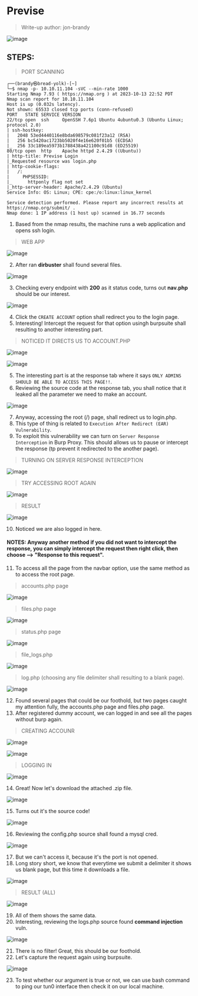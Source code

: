 # Previse
> Write-up author: jon-brandy

![image](https://github.com/jon-brandy/hackthebox/assets/70703371/66cdadd8-4e5d-4b69-847e-30c752492d73)


## STEPS:
> PORT SCANNING

```
┌──(brandy㉿bread-yolk)-[~]
└─$ nmap -p- 10.10.11.104 -sVC --min-rate 1000
Starting Nmap 7.93 ( https://nmap.org ) at 2023-10-13 22:52 PDT
Nmap scan report for 10.10.11.104
Host is up (0.032s latency).
Not shown: 65533 closed tcp ports (conn-refused)
PORT   STATE SERVICE VERSION
22/tcp open  ssh     OpenSSH 7.6p1 Ubuntu 4ubuntu0.3 (Ubuntu Linux; protocol 2.0)
| ssh-hostkey: 
|   2048 53ed4440116e8bda698579c081f23a12 (RSA)
|   256 bc5420ac1723bb5020f4e16e620f01b5 (ECDSA)
|_  256 33c189ea5973b1788438a421100c91d8 (ED25519)
80/tcp open  http    Apache httpd 2.4.29 ((Ubuntu))
| http-title: Previse Login
|_Requested resource was login.php
| http-cookie-flags: 
|   /: 
|     PHPSESSID: 
|_      httponly flag not set
|_http-server-header: Apache/2.4.29 (Ubuntu)
Service Info: OS: Linux; CPE: cpe:/o:linux:linux_kernel

Service detection performed. Please report any incorrect results at https://nmap.org/submit/ .
Nmap done: 1 IP address (1 host up) scanned in 16.77 seconds
```

1. Based from the nmap results, the machine runs a web application and opens ssh login.

> WEB APP

![image](https://github.com/jon-brandy/hackthebox/assets/70703371/6bb0b815-8bd3-4226-a432-cb09d1e8e1f5)


2. After ran **dirbuster** shall found several files.

![image](https://github.com/jon-brandy/hackthebox/assets/70703371/b24922d9-109a-4158-9315-c1ddf4565688)


3. Checking every endpoint with **200** as it status code, turns out **nav.php** should be our interest.

![image](https://github.com/jon-brandy/hackthebox/assets/70703371/6757eaa8-b94d-41d2-81c0-bb8884bb4ea2)


4. Click the `CREATE ACCOUNT` option shall redirect you to the login page.
5. Interesting! Intercept the request for that option usingh burpsuite shall resulting to another interesting part.

> NOTICED IT DIRECTS US TO ACCOUNT.PHP

![image](https://github.com/jon-brandy/hackthebox/assets/70703371/ddccfcd2-399c-44ad-b594-2e592b4707a9)


![image](https://github.com/jon-brandy/hackthebox/assets/70703371/d2229416-c940-4372-97ef-be9d6f062098)


5. The interesting part is at the response tab where it says `ONLY ADMINS SHOULD BE ABLE TO ACCESS THIS PAGE!!`.
6. Reviewing the source code at the response tab, you shall notice that it leaked all the parameter we need to make an account.

![image](https://github.com/jon-brandy/hackthebox/assets/70703371/8fe0d1cf-1885-4f3f-b0f0-e7f3fd700674)


7. Anyway, accessing the root (/) page, shall redirect us to login.php.
8. This type of thing is related to `Execution After Redirect (EAR) Vulnerability`.
9. To exploit this vulnerability we can turn on `Server Response Interception` in Burp Proxy. This should allows us to pause or intercept the response (tp prevent it redirected to the another page).

> TURNING ON SERVER RESPONSE INTERCEPTION

![image](https://github.com/jon-brandy/hackthebox/assets/70703371/6beb4b9c-cd65-4daa-94f8-571b422c8658)


> TRY ACCESSING ROOT AGAIN


![image](https://github.com/jon-brandy/hackthebox/assets/70703371/31dac8fa-62e7-481e-9e07-975dc59e9e8d)


> RESULT

![image](https://github.com/jon-brandy/hackthebox/assets/70703371/7ea2398c-09d1-4604-855b-25ec1a9ef3c3)


10. Noticed we are also logged in here.
    
#### NOTES: Anyway another method if you did not want to intercept the response, you can simply intercept the request then right click, then choose --> "Response to this request".

11. To access all the page from the navbar option, use the same method as to access the root page.

> accounts.php page

![image](https://github.com/jon-brandy/hackthebox/assets/70703371/bcefa70b-b8e1-4fcf-894f-3631d944f7b5)


> files.php page

![image](https://github.com/jon-brandy/hackthebox/assets/70703371/a9dc12e3-f3ef-401b-8290-d816f796ddaf)


> status.php page

![image](https://github.com/jon-brandy/hackthebox/assets/70703371/7cdfc4ad-c9b8-4c9b-95ac-1f3640bb2073)


> file_logs.php

![image](https://github.com/jon-brandy/hackthebox/assets/70703371/17e2daca-6814-4a50-a112-e60ced6e2834)


> log.php (choosing any file delimiter shall resulting to a blank page).

![image](https://github.com/jon-brandy/hackthebox/assets/70703371/19fe0d13-ab35-45bb-a7d8-37da76d25a3c)


12. Found several pages that could be our foothold, but two pages caught my attention fully, the accounts.php page and files.php page.
13. After registered dummy account, we can logged in and see all the pages without burp again.

> CREATING ACCOUNR

![image](https://github.com/jon-brandy/hackthebox/assets/70703371/6911fdb2-e6de-40a7-8c3f-b8f50955e0b2)


![image](https://github.com/jon-brandy/hackthebox/assets/70703371/78e724e2-b186-43df-9b6a-fe58b580501e)


> LOGGING IN

![image](https://github.com/jon-brandy/hackthebox/assets/70703371/c5222cc7-de7e-4da2-81a5-efc41870ffcc)


14. Great! Now let's download the attached .zip file.

![image](https://github.com/jon-brandy/hackthebox/assets/70703371/4b909a5b-592d-4985-81d0-6b198db27609)


15. Turns out it's the source code!

![image](https://github.com/jon-brandy/hackthebox/assets/70703371/5d894d6a-8cc0-4e9d-9bf6-931606989a6b)


16. Reviewing the config.php source shall found a mysql cred.

![image](https://github.com/jon-brandy/hackthebox/assets/70703371/878227d9-2b7d-4ebd-b903-0a3dcf3fe69c)


17. But we can't access it, because it's the port is not opened.
18. Long story short, we know that everytime we submit a delimiter it shows us blank page, but this time it downloads a file.

![image](https://github.com/jon-brandy/hackthebox/assets/70703371/2b243840-a266-4b47-bcc7-19484b88f696)


> RESULT (ALL)

![image](https://github.com/jon-brandy/hackthebox/assets/70703371/73f214a5-b568-4562-a1af-2a4ab156438b)


19. All of them shows the same data.
20. Interesting, reviewing the logs.php source found **command injection** vuln.

![image](https://github.com/jon-brandy/hackthebox/assets/70703371/b36b357c-8e64-492f-8a35-0bf595ee4a8a)


21. There is no filter! Great, this should be our foothold.
22. Let's capture the request again using burpsuite.

![image](https://github.com/jon-brandy/hackthebox/assets/70703371/ac00b7bc-fe70-4fa7-b69f-10532ffa2651)


23. To test whether our argument is true or not, we can use bash command to ping our tun0 interface then check it on our local machine.

 
